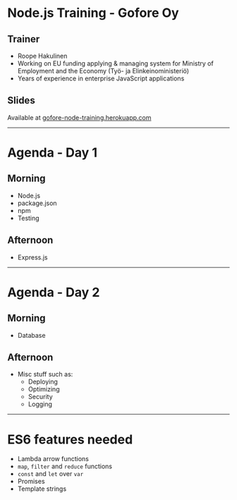 # Node.js Training - Gofore Oy

## Trainer
- Roope Hakulinen
- Working on EU funding applying & managing system for Ministry of Employment and the Economy (Työ- ja Elinkeinoministeriö)
- Years of experience in enterprise JavaScript applications

## Slides
Available at [gofore-node-training.herokuapp.com](http://gofore-node-training.herokuapp.com/)

---
# Agenda - Day 1
## Morning
- Node.js
- package.json
- npm
- Testing

## Afternoon
- Express.js

---
# Agenda - Day 2
## Morning
- Database

## Afternoon
- Misc stuff such as:
    - Deploying
    - Optimizing
    - Security
    - Logging
    
---
# ES6 features needed
- Lambda arrow functions
- `map`, `filter` and `reduce` functions
- `const` and `let` over `var`
- Promises
- Template strings